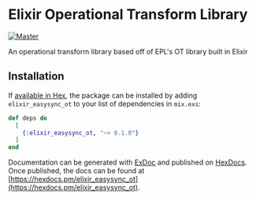 # Elixir Operational Transform Library

[![Master](https://travis-ci.org/mattnguyen1/elixir-easysync-ot.svg?branch=master)](https://travis-ci.org/mattnguyen1/elixir-easysync-ot)

An operational transform library based off of EPL's OT library built in Elixir 

## Installation

If [available in Hex](https://hex.pm/docs/publish), the package can be installed
by adding `elixir_easysync_ot` to your list of dependencies in `mix.exs`:

```elixir
def deps do
  [
    {:elixir_easysync_ot, "~> 0.1.0"}
  ]
end
```

Documentation can be generated with [ExDoc](https://github.com/elixir-lang/ex_doc)
and published on [HexDocs](https://hexdocs.pm). Once published, the docs can
be found at [https://hexdocs.pm/elixir_easysync_ot](https://hexdocs.pm/elixir_easysync_ot).

